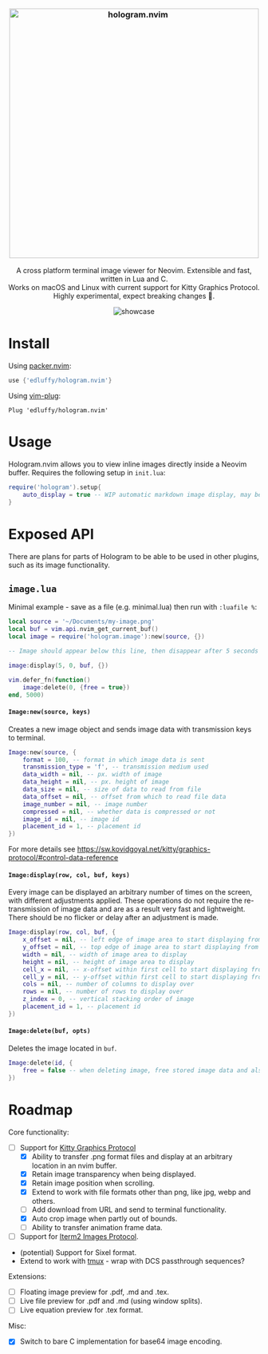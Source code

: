 <h3 align="center">
    <img src="https://user-images.githubusercontent.com/28115337/185177835-27fd08cd-864e-4f10-85ad-751d7a4eb431.png" alt="hologram.nvim" width="500"/>
</h3>

<p align="center">
    A cross platform terminal image viewer for Neovim. Extensible and fast, written in Lua and C.<br />
    Works on macOS and Linux with current support for Kitty Graphics Protocol.<br />
    Highly experimental, expect breaking changes 🚧.
</p>

<p align="center">
  <img src="https://user-images.githubusercontent.com/28115337/185186641-0c532c02-76fc-4e24-9ea6-638f23d30df4.gif" alt="showcase" />
</p>

# Install
Using [packer.nvim](https://github.com/wbthomason/packer.nvim):
```lua
use {'edluffy/hologram.nvim'}
```
Using [vim-plug](https://github.com/junegunn/vim-plug):
```vimscript
Plug 'edluffy/hologram.nvim'
```

# Usage
Hologram.nvim allows you to view inline images directly inside a Neovim buffer. Requires the following setup in `init.lua`:

```lua
require('hologram').setup{
    auto_display = true -- WIP automatic markdown image display, may be prone to breaking
}
```

# Exposed API
There are plans for parts of Hologram to be able to be used in other plugins, such as its image functionality.

## `image.lua`
Minimal example - save as a file (e.g. minimal.lua) then run with `:luafile %`:

```lua
local source = '~/Documents/my-image.png'
local buf = vim.api.nvim_get_current_buf()
local image = require('hologram.image'):new(source, {})

-- Image should appear below this line, then disappear after 5 seconds

image:display(5, 0, buf, {})

vim.defer_fn(function()
    image:delete(0, {free = true})
end, 5000)
```

#### `Image:new(source, keys)`
Creates a new image object and sends image data with transmission keys to terminal.
```lua
Image:new(source, {
    format = 100, -- format in which image data is sent
    transmission_type = 'f', -- transmission medium used
    data_width = nil, -- px. width of image
    data_height = nil, -- px. height of image
    data_size = nil, -- size of data to read from file
    data_offset = nil, -- offset from which to read file data
    image_number = nil, -- image number
    compressed = nil, -- whether data is compressed or not
    image_id = nil, -- image id
    placement_id = 1, -- placement id
})
```
For more details see https://sw.kovidgoyal.net/kitty/graphics-protocol/#control-data-reference

#### `Image:display(row, col, buf, keys)`
Every image can be displayed an arbitrary number of times on the screen, with different adjustments applied. 
These operations do not require the re-transmission of image data and are as a result very fast and lightweight.
There should be no flicker or delay after an adjustment is made.
```lua
Image:display(row, col, buf, {
    x_offset = nil, -- left edge of image area to start displaying from (px.)
    y_offset = nil, -- top edge of image area to start displaying from (px.)
    width = nil, -- width of image area to display
    height = nil, -- height of image area to display
    cell_x = nil, -- x-offset within first cell to start displaying from (px.)
    cell_y = nil, -- y-offset within first cell to start displaying from (px.)
    cols = nil, -- number of columns to display over
    rows = nil, -- number of rows to display over
    z_index = 0, -- vertical stacking order of image
    placement_id = 1, -- placement id
})
```

#### `Image:delete(buf, opts)`

Deletes the image located in `buf`.

```lua
Image:delete(id, {
    free = false -- when deleting image, free stored image data and also extmark of image. (default: false)
})
```

# Roadmap
Core functionality:
- [ ] Support for [Kitty Graphics Protocol](https://sw.kovidgoyal.net/kitty/graphics-protocol.html)
    - [x] Ability to transfer .png format files and display at an arbitrary location in an nvim buffer.
    - [x] Retain image transparency when being displayed.
    - [x] Retain image position when scrolling.
    - [x] Extend to work with file formats other than png, like jpg, webp and others.
    - [ ] Add download from URL and send to terminal functionality.
    - [x] Auto crop image when partly out of bounds.
    - [ ] Ability to transfer animation frame data.
- [ ] Support for [Iterm2 Images Protocol](https://iterm2.com/documentation-images.html#:~:text=Inline%20Images%20Protocol-,Inline%20Images%20Protocol,8%2Dbit%2Dclean%20environment).
- (potential) Support for Sixel format.
- Extend to work with [tmux](https://github.com/tmux/tmux/wiki) - wrap with DCS passthrough sequences?

Extensions:
- [ ] Floating image preview for .pdf, .md and .tex.
- [ ] Live file preview for .pdf and .md (using window splits).
- [ ] Live equation preview for .tex format.

Misc:
- [x] Switch to bare C implementation for base64 image encoding.
